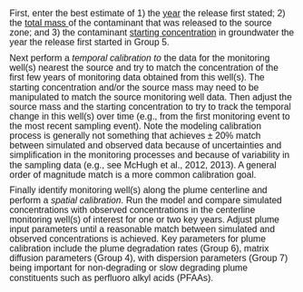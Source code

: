 <p style='margin-top:0in;margin-right:0in;margin-bottom:8.0pt;margin-left:0in;line-height:107%;font-size:15px;font-family:"Calibri",sans-serif;'><span style='font-size:16px;line-height:107%;font-family:"Arial",sans-serif;'>First, enter the best estimate of 1) the <u>year</u> the release first stated; 2) the <u>total mass&nbsp;</u>of the contaminant that was released to the source zone; and 3) the contaminant <u>starting concentration</u> in groundwater the year the release first started in Group 5.&nbsp;</span></p>
  <p style='margin-top:0in;margin-right:0in;margin-bottom:8.0pt;margin-left:0in;line-height:107%;font-size:15px;font-family:"Calibri",sans-serif;'><span style='font-size:16px;line-height:107%;font-family:"Arial",sans-serif;'>Next perform a <em>temporal calibration to&nbsp;</em>the data for the monitoring well(s) nearest the source and try to match the concentration of the first few years of monitoring data obtained from this well(s). The starting concentration and/or the source mass may need to be manipulated to match the source monitoring well data. Then adjust the source mass and the starting concentration to try to track the temporal change in this well(s) over time (e.g., from the first monitoring event to the most recent sampling event). Note the modeling calibration process is generally not something that achieves &plusmn; 20% match between simulated and observed data because of uncertainties and simplification in the monitoring processes and because of variability in the sampling data (e.g., see McHugh et al., 2012, 2013). A general order of magnitude match is a more common calibration goal.</span></p>
    <p style='margin-top:0in;margin-right:0in;margin-bottom:8.0pt;margin-left:0in;line-height:107%;font-size:15px;font-family:"Calibri",sans-serif;'><span style='font-size:16px;line-height:107%;font-family:"Arial",sans-serif;'>Finally identify monitoring well(s) along the plume centerline and perform a <em>spatial calibration</em>. Run the model and compare simulated concentrations with observed concentrations in the centerline monitoring well(s) of interest for one or two key years. Adjust plume input parameters until a reasonable match between simulated and observed concentrations is achieved. Key parameters for plume calibration include the plume degradation rates (Group 6), matrix diffusion parameters (Group 4), with dispersion parameters (Group 7) being important for non-degrading or slow degrading plume constituents such as perfluoro alkyl acids (PFAAs).</span></p>